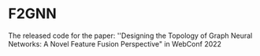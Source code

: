 # F2GNN
The released code for the paper: ''Designing the Topology of Graph Neural Networks: A Novel Feature Fusion Perspective" in WebConf 2022

